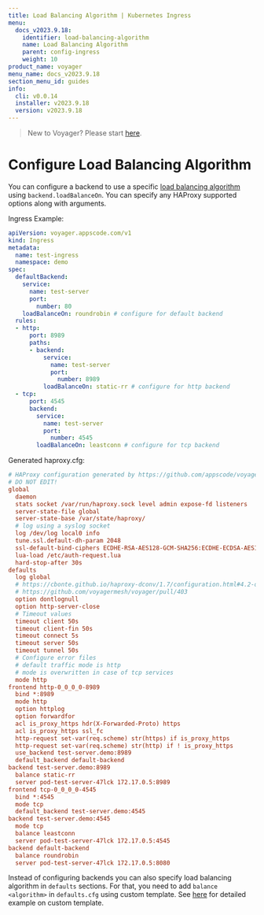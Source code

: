 ```yaml
---
title: Load Balancing Algorithm | Kubernetes Ingress
menu:
  docs_v2023.9.18:
    identifier: load-balancing-algorithm
    name: Load Balancing Algorithm
    parent: config-ingress
    weight: 10
product_name: voyager
menu_name: docs_v2023.9.18
section_menu_id: guides
info:
  cli: v0.0.14
  installer: v2023.9.18
  version: v2023.9.18
---
```


> New to Voyager? Please start [here](/docs/v2023.9.18/concepts/overview).

# Configure Load Balancing Algorithm

You can configure a backend to use a specific [load balancing algorithm](https://cbonte.github.io/haproxy-dconv/1.9/configuration.html#balance) using `backend.loadBalanceOn`. You can specify any HAProxy supported options along with arguments.

Ingress Example:

```yaml
apiVersion: voyager.appscode.com/v1
kind: Ingress
metadata:
  name: test-ingress
  namespace: demo
spec:
  defaultBackend:
    service:
      name: test-server
      port:
        number: 80
    loadBalanceOn: roundrobin # configure for default backend
  rules:
  - http:
      port: 8989
      paths:
      - backend:
          service:
            name: test-server
            port:
              number: 8989
          loadBalanceOn: static-rr # configure for http backend
  - tcp:
      port: 4545
      backend:
        service:
          name: test-server
          port:
            number: 4545
        loadBalanceOn: leastconn # configure for tcp backend
```

Generated haproxy.cfg:

```ini
# HAProxy configuration generated by https://github.com/appscode/voyager
# DO NOT EDIT!
global
  daemon
  stats socket /var/run/haproxy.sock level admin expose-fd listeners
  server-state-file global
  server-state-base /var/state/haproxy/
  # log using a syslog socket
  log /dev/log local0 info
  tune.ssl.default-dh-param 2048
  ssl-default-bind-ciphers ECDHE-RSA-AES128-GCM-SHA256:ECDHE-ECDSA-AES128-GCM-SHA256:ECDHE-RSA-AES256-GCM-SHA384:ECDHE-ECDSA-AES256-GCM-SHA384:DHE-RSA-AES128-GCM-SHA256:DHE-DSS-AES128-GCM-SHA256:kEDH+AESGCM:ECDHE-RSA-AES128-SHA256:ECDHE-ECDSA-AES128-SHA256:ECDHE-RSA-AES128-SHA:ECDHE-ECDSA-AES128-SHA:ECDHE-RSA-AES256-SHA384:ECDHE-ECDSA-AES256-SHA384:ECDHE-RSA-AES256-SHA:ECDHE-ECDSA-AES256-SHA:DHE-RSA-AES128-SHA256:DHE-RSA-AES128-SHA:DHE-DSS-AES128-SHA256:DHE-RSA-AES256-SHA256:DHE-DSS-AES256-SHA:DHE-RSA-AES256-SHA:!aNULL:!eNULL:!EXPORT:!DES:!RC4:!3DES:!MD5:!PSK
  lua-load /etc/auth-request.lua
  hard-stop-after 30s
defaults
  log global
  # https://cbonte.github.io/haproxy-dconv/1.7/configuration.html#4.2-option%20abortonclose
  # https://github.com/voyagermesh/voyager/pull/403
  option dontlognull
  option http-server-close
  # Timeout values
  timeout client 50s
  timeout client-fin 50s
  timeout connect 5s
  timeout server 50s
  timeout tunnel 50s
  # Configure error files
  # default traffic mode is http
  # mode is overwritten in case of tcp services
  mode http
frontend http-0_0_0_0-8989
  bind *:8989  
  mode http
  option httplog
  option forwardfor
  acl is_proxy_https hdr(X-Forwarded-Proto) https
  acl is_proxy_https ssl_fc
  http-request set-var(req.scheme) str(https) if is_proxy_https
  http-request set-var(req.scheme) str(http) if ! is_proxy_https
  use_backend test-server.demo:8989 
  default_backend default-backend
backend test-server.demo:8989
  balance static-rr
  server pod-test-server-47lck 172.17.0.5:8989        
frontend tcp-0_0_0_0-4545
  bind *:4545     
  mode tcp
  default_backend test-server.demo:4545
backend test-server.demo:4545
  mode tcp
  balance leastconn
  server pod-test-server-47lck 172.17.0.5:4545     
backend default-backend
  balance roundrobin
  server pod-test-server-47lck 172.17.0.5:8080
```

Instead of configuring backends you can also specify load balancing algorithm in `defaults` sections. For that, you need to add `balance <algorithm>` in `defaults.cfg` using custom template. See [here](/docs/v2023.9.18/guides/ingress/configuration/custom-templates) for detailed example on custom template.
